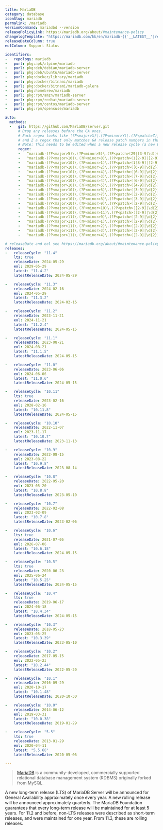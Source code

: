 ```yaml
---
title: MariaDB
category: database
iconSlug: mariadb
permalink: /mariadb
versionCommand: mariadbd --version
releasePolicyLink: https://mariadb.org/about/#maintenance-policy
changelogTemplate: "https://mariadb.com/kb/en/mariadb-{{'__LATEST__'|replace:'.','-'}}-changelog/"
releaseDateColumn: true
eolColumn: Support Status

identifiers:
-   repology: mariadb
-   purl: pkg:apk/alpine/mariadb
-   purl: pkg:deb/debian/mariadb-server
-   purl: pkg:deb/ubuntu/mariadb-server
-   purl: pkg:docker/library/mariadb
-   purl: pkg:docker/bitnami/mariadb
-   purl: pkg:docker/bitnami/mariadb-galera
-   purl: pkg:homebrew/mariadb
-   purl: pkg:rpm/amzn/mariadb-server
-   purl: pkg:rpm/redhat/mariadb-server
-   purl: pkg:rpm/centos/mariadb-server
-   purl: pkg:rpm/opensuse/mariadb

auto:
  methods:
  -   git: https://github.com/MariaDB/server.git
      # Drop any releases before the GA ones.
      # Each regex looks like (?P<major>X)\.(?P<minor>Y)\.(?P<patch>Z), where X is the major, Y the minor
      # and Z a regex that only matches GA release patch numbers in that cycle.
      # Note: This needs to be edited when a new release cycle (a new GA release) is added.
      regex:
      -   ^mariadb-(?P<major>5)\.(?P<minor>5)\.(?P<patch>(29|[3-9]\d))$
      -   ^mariadb-(?P<major>10)\.(?P<minor>0)\.(?P<patch>(1[2-9]|[2-9]\d))$
      -   ^mariadb-(?P<major>10)\.(?P<minor>1)\.(?P<patch>(1[8-9]|[2-9]\d))$
      -   ^mariadb-(?P<major>10)\.(?P<minor>2)\.(?P<patch>([6-9]|\d{2}))$
      -   ^mariadb-(?P<major>10)\.(?P<minor>4)\.(?P<patch>([6-9]|\d{2}))$
      -   ^mariadb-(?P<major>10)\.(?P<minor>3)\.(?P<patch>([7-9]|\d{2}))$
      -   ^mariadb-(?P<major>10)\.(?P<minor>4)\.(?P<patch>([6-9]|\d{2}))$
      -   ^mariadb-(?P<major>10)\.(?P<minor>5)\.(?P<patch>([4-9]|\d{2}))$
      -   ^mariadb-(?P<major>10)\.(?P<minor>6)\.(?P<patch>([3-9]|\d{2}))$
      -   ^mariadb-(?P<major>10)\.(?P<minor>7)\.(?P<patch>([2-9]|\d{2}))$
      -   ^mariadb-(?P<major>10)\.(?P<minor>8)\.(?P<patch>([3-9]|\d{2}))$
      -   ^mariadb-(?P<major>10)\.(?P<minor>9)\.(?P<patch>([2-9]|\d{2}))$
      -   ^mariadb-(?P<major>10)\.(?P<minor>10)\.(?P<patch>([2-9]|\d{2}))$
      -   ^mariadb-(?P<major>10)\.(?P<minor>11)\.(?P<patch>([2-9]|\d{2}))$
      -   ^mariadb-(?P<major>11)\.(?P<minor>0)\.(?P<patch>([2-9]|\d{2}))$
      -   ^mariadb-(?P<major>11)\.(?P<minor>1)\.(?P<patch>([2-9]|\d{2}))$
      -   ^mariadb-(?P<major>11)\.(?P<minor>2)\.(?P<patch>([2-9]|\d{2}))$
      -   ^mariadb-(?P<major>11)\.(?P<minor>3)\.(?P<patch>([2-9]|\d{2}))$
      -   ^mariadb-(?P<major>11)\.(?P<minor>4)\.(?P<patch>([2-9]|\d{2}))$

# releaseDate and eol see https://mariadb.org/about/#maintenance-policy
releases:
-   releaseCycle: "11.4"
    lts: true
    releaseDate: 2024-05-29
    eol: 2029-05-29
    latest: "11.4.2"
    latestReleaseDate: 2024-05-29

-   releaseCycle: "11.3"
    releaseDate: 2024-02-16
    eol: 2024-05-29
    latest: "11.3.2"
    latestReleaseDate: 2024-02-16

-   releaseCycle: "11.2"
    releaseDate: 2023-11-21
    eol: 2024-11-21
    latest: "11.2.4"
    latestReleaseDate: 2024-05-15

-   releaseCycle: "11.1"
    releaseDate: 2023-08-21
    eol: 2024-08-21
    latest: "11.1.5"
    latestReleaseDate: 2024-05-15

-   releaseCycle: "11.0"
    releaseDate: 2023-06-06
    eol: 2024-06-06
    latest: "11.0.6"
    latestReleaseDate: 2024-05-15

-   releaseCycle: "10.11"
    lts: true
    releaseDate: 2023-02-16
    eol: 2028-02-16
    latest: "10.11.8"
    latestReleaseDate: 2024-05-15

-   releaseCycle: "10.10"
    releaseDate: 2022-11-07
    eol: 2023-11-17
    latest: "10.10.7"
    latestReleaseDate: 2023-11-13

-   releaseCycle: "10.9"
    releaseDate: 2022-08-15
    eol: 2023-08-22
    latest: "10.9.8"
    latestReleaseDate: 2023-08-14

-   releaseCycle: "10.8"
    releaseDate: 2022-05-20
    eol: 2023-05-20
    latest: "10.8.8"
    latestReleaseDate: 2023-05-10

-   releaseCycle: "10.7"
    releaseDate: 2022-02-08
    eol: 2023-02-09
    latest: "10.7.8"
    latestReleaseDate: 2023-02-06

-   releaseCycle: "10.6"
    lts: true
    releaseDate: 2021-07-05
    eol: 2026-07-06
    latest: "10.6.18"
    latestReleaseDate: 2024-05-15

-   releaseCycle: "10.5"
    lts: true
    releaseDate: 2020-06-23
    eol: 2025-06-24
    latest: "10.5.25"
    latestReleaseDate: 2024-05-15

-   releaseCycle: "10.4"
    lts: true
    releaseDate: 2019-06-17
    eol: 2024-06-18
    latest: "10.4.34"
    latestReleaseDate: 2024-05-15

-   releaseCycle: "10.3"
    releaseDate: 2018-05-23
    eol: 2023-05-25
    latest: "10.3.39"
    latestReleaseDate: 2023-05-10

-   releaseCycle: "10.2"
    releaseDate: 2017-05-15
    eol: 2022-05-23
    latest: "10.2.44"
    latestReleaseDate: 2022-05-20

-   releaseCycle: "10.1"
    releaseDate: 2016-09-29
    eol: 2020-10-17
    latest: "10.1.48"
    latestReleaseDate: 2020-10-30

-   releaseCycle: "10.0"
    releaseDate: 2014-06-12
    eol: 2019-03-31
    latest: "10.0.38"
    latestReleaseDate: 2019-01-29

-   releaseCycle: "5.5"
    lts: true
    releaseDate: 2013-01-29
    eol: 2020-04-11
    latest: "5.5.68"
    latestReleaseDate: 2020-05-06

---
```


> [MariaDB](https://mariadb.org/about/) is a community-developed, commercially supported relational
> database management system (RDBMS) originally forked from MySQL.

A new long-term release (LTS) of MariaDB Server will be announced for General Availability
approximately once every year. A new rolling release will be announced approximately quarterly.
The MariaDB Foundation guarantees that every long-term release will be maintained for at least
5 years. For 11.2 and before, non-LTS releases were described as short-term releases, and were
maintained for one year. From 11.3, these are rolling releases.
